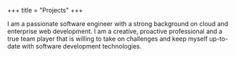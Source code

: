 +++
title = "Projects"
+++

I am a passionate software engineer with a strong background on cloud and enterprise web development. I am a creative, proactive professional and a true team player that is willing to take on challenges and keep myself up-to-date with software development technologies. 
